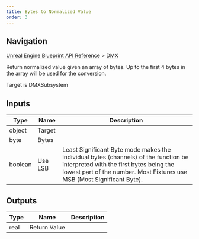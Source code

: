 ```yaml
---
title: Bytes to Normalized Value
order: 3
---
```

## Navigation

[Unreal Engine Blueprint API Reference](https://dev.epicgames.com/documentation/en-us/unreal-engine/BlueprintAPI) > [DMX](https://dev.epicgames.com/documentation/en-us/unreal-engine/BlueprintAPI/DMX)

Return normalized value given an array of bytes. Up to the first 4 bytes in the array will be used for the conversion.

Target is DMXSubsystem

## Inputs

| Type | Name | Description |
| --- | --- | --- |
| object | Target |  |
| byte | Bytes |  |
| boolean | Use LSB | Least Significant Byte mode makes the individual bytes (channels) of the function be interpreted with the first bytes being the lowest part of the number. Most Fixtures use MSB (Most Significant Byte). |

## Outputs

| Type | Name | Description |
| --- | --- | --- |
| real | Return Value |  |
